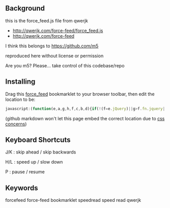 Background
----------

this is the force_feed.js file from qwerjk

* http://qwerjk.com/force-feed/force_feed.js
* http://qwerjk.com/force-feed

I think this belongs to https://github.com/m5

reproduced here without license or permission

Are you m5? Please... take control of this codebase/repo

Installing
----------

Drag this [force_feed](https://localhost) bookmarklet to your browser toolbar, then edit the location to be:

```javascript
javascript:(function(e,a,g,h,f,c,b,d){if(!(f=e.jQuery)||g>f.fn.jquery||h(f)){c=a.createElement("script");c.type="text/javascript";c.src="https://ajax.googleapis.com/ajax/libs/jquery/"+g+"/jquery.min.js";c.onload=c.onreadystatechange=function(){if(!b&&(!(d=this.readyState)||d=="loaded"||d=="complete")){h((f=e.jQuery).noConflict(1),b=1);f(c).remove()}};a.documentElement.childNodes[0].appendChild(c)}})(window,document,"1.4.2",function($,L){window.speedReaderJQuery = $;var script=document.createElement("script");script.setAttribute("type","text/javascript");script.setAttribute("src", "https://qwerjk.com/force-feed/force_feed.js");document.getElementsByTagName("head")[0].appendChild(script);script = document.createElement("link");script.setAttribute("rel", "stylesheet");script.setAttribute("type", "text/css");script.setAttribute("href", "https://qwerjk.com/force-feed/force_feed.css");document.getElementsByTagName("head")[0].appendChild(script); window.speedReaderConfig={"maxWords":4,"speed":800,"weighted":true,"flickerText":true,"autoscroll":false,"maxLetters":15};});
```

(github markdown won't let this page embed the correct location due to [css concerns](http://stackoverflow.com/questions/203171/bookmarklet-link-in-markdown-document))


Keyboard Shortcuts
------------------

J/K : skip ahead / skip backwards

H/L : speed up / slow down

P : pause / resume


Keywords
-------
forcefeed force-feed bookmarklet speedread speed read qwerjk
